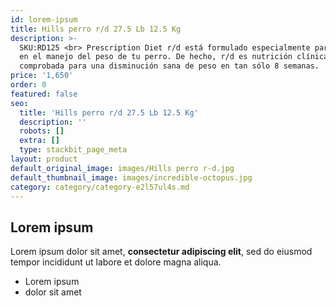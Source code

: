 ```yaml
---
id: lorem-ipsum
title: Hills perro r/d 27.5 Lb 12.5 Kg
description: >-
  SKU:RD125 <br> Prescription Diet r/d está formulado especialmente para apoyar
  en el manejo del peso de tu perro. De hecho, r/d es nutrición clínicamente
  comprobada para una disminución sana de peso en tan sólo 8 semanas.
price: '1,650'
order: 0
featured: false
seo:
  title: 'Hills perro r/d 27.5 Lb 12.5 Kg'
  description: ''
  robots: []
  extra: []
  type: stackbit_page_meta
layout: product
default_original_image: images/Hills perro r-d.jpg
default_thumbnail_image: images/incredible-octopus.jpg
category: category/category-e2l57ul4s.md
---
```

## Lorem ipsum

Lorem ipsum dolor sit amet, **consectetur adipiscing elit**, sed do eiusmod tempor incididunt ut labore et dolore magna aliqua.

- Lorem ipsum
- dolor sit amet